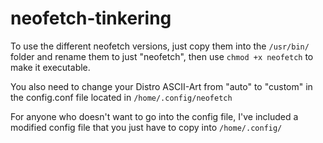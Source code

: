 # neofetch-tinkering

To use the different neofetch versions, just copy them into the ```/usr/bin/``` folder and rename them to just "neofetch", then use ```chmod +x neofetch``` to make it executable.

You also need to change your Distro ASCII-Art from "auto" to "custom" in the config.conf file located in ```/home/.config/neofetch```

For anyone who doesn't want to go into the config file, I've included a modified config file that you just have to copy into ```/home/.config/```
